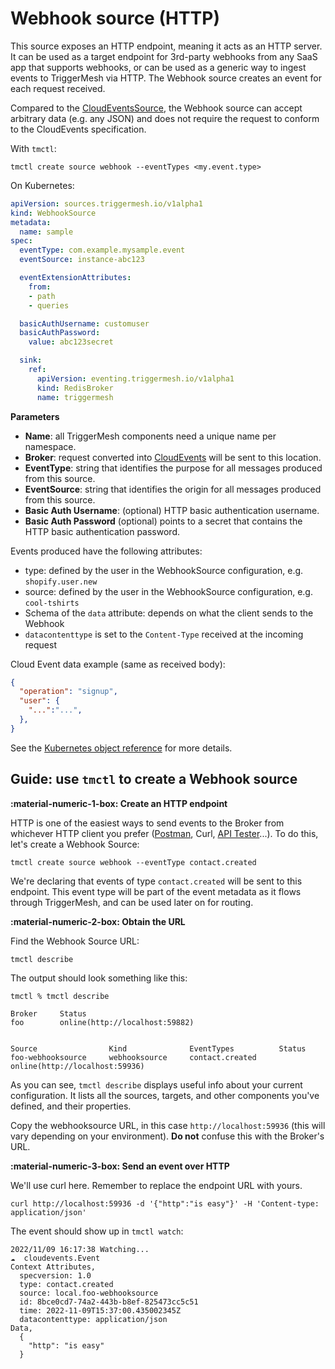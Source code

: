 # Webhook source (HTTP)

This source exposes an HTTP endpoint, meaning it acts as an HTTP server. It can be used as a target endpoint for 3rd-party webhooks from any SaaS app that supports webhooks, or can be used as a generic way to ingest events to TriggerMesh via HTTP. The Webhook source creates an event for each request received.

Compared to the [CloudEventsSource](cloudevents.md), the Webhook source can accept arbitrary data (e.g. any JSON) and does not require the request to conform to the CloudEvents specification.

With `tmctl`:

```
tmctl create source webhook --eventTypes <my.event.type>
```

On Kubernetes:

```yaml
apiVersion: sources.triggermesh.io/v1alpha1
kind: WebhookSource
metadata:
  name: sample
spec:
  eventType: com.example.mysample.event
  eventSource: instance-abc123

  eventExtensionAttributes:
    from:
    - path
    - queries

  basicAuthUsername: customuser
  basicAuthPassword:
    value: abc123secret

  sink:
    ref:
      apiVersion: eventing.triggermesh.io/v1alpha1
      kind: RedisBroker
      name: triggermesh
```

**Parameters**

- **Name**: all TriggerMesh components need a unique name per namespace.
- **Broker**: request converted into [CloudEvents][ce] will be sent to this location.
- **EventType**: string that identifies the purpose for all messages produced from this source.
- **EventSource**: string that identifies the origin for all messages produced from this source.
- **Basic Auth Username**: (optional) HTTP basic authentication username.
- **Basic Auth Password** (optional) points to a secret that contains the HTTP basic authentication password.

Events produced have the following attributes:

* type: defined by the user in the WebhookSource configuration, e.g. `shopify.user.new`
* source: defined by the user in the WebhookSource configuration, e.g. `cool-tshirts`
* Schema of the `data` attribute: depends on what the client sends to the Webhook
* `datacontenttype` is set to the `Content-Type` received at the incoming request

Cloud Event data example (same as received body):

```json
{
  "operation": "signup",
  "user": {
    "...":"...",
  },
}
```

See the [Kubernetes object reference](../../reference/sources/#sources.triggermesh.io/v1alpha1.WebhookSource) for more details.

## Guide: use `tmctl` to create a Webhook source

**:material-numeric-1-box: Create an HTTP endpoint**

HTTP is one of the easiest ways to send events to the Broker from whichever HTTP client you prefer ([Postman](https://www.postman.com/), Curl, [API Tester](https://chrome.google.com/webstore/detail/talend-api-tester-free-ed/aejoelaoggembcahagimdiliamlcdmfm)...). To do this, let's create a Webhook Source:

```console
tmctl create source webhook --eventType contact.created
```

We're declaring that events of type `contact.created` will be sent to this endpoint. This event type will be part of the event metadata as it flows through TriggerMesh, and can be used later on for routing.

**:material-numeric-2-box: Obtain the URL**

Find the Webhook Source URL:

```console
tmctl describe
```

The output should look something like this:

```console
tmctl % tmctl describe

Broker     Status
foo        online(http://localhost:59882)


Source                Kind              EventTypes          Status
foo-webhooksource     webhooksource     contact.created     online(http://localhost:59936)
```

As you can see, `tmctl describe` displays useful info about your current configuration. It lists all the sources, targets, and other components you've defined, and their properties.

Copy the webhooksource URL, in this case `http://localhost:59936` (this will vary depending on your environment). **Do not** confuse this with the Broker's URL.

**:material-numeric-3-box: Send an event over HTTP**

We'll use curl here. Remember to replace the endpoint URL with yours.

```console
curl http://localhost:59936 -d '{"http":"is easy"}' -H 'Content-type: application/json'
```

The event should show up in `tmctl watch`:

```console
2022/11/09 16:17:38 Watching...
☁️  cloudevents.Event
Context Attributes,
  specversion: 1.0
  type: contact.created
  source: local.foo-webhooksource
  id: 8bce0cd7-74a2-443b-b8ef-825473cc5c51
  time: 2022-11-09T15:37:00.435002345Z
  datacontenttype: application/json
Data,
  {
    "http": "is easy"
  }
```

[ce]: https://cloudevents.io
